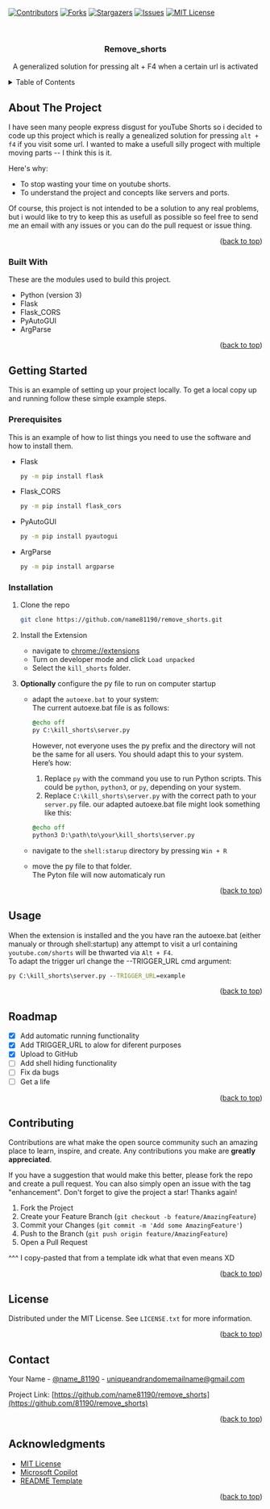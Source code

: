 <!-- PROJECT SHIELDS -->
<!--
-->
[![Contributors][contributors-shield]][contributors-url]
[![Forks][forks-shield]][forks-url]
[![Stargazers][stars-shield]][stars-url]
[![Issues][issues-shield]][issues-url]
[![MIT License][license-shield]][license-url]



<!-- PROJECT LOGO -->
<br />
<div align="center">
  <h3 align="center">Remove_shorts</h3>
  <p align="center">
    A generalized solution for pressing alt + F4 when a certain url is activated
</div>



<!-- TABLE OF CONTENTS -->
<details>
  <summary>Table of Contents</summary>
  <ol>
    <li>
      <a href="#about-the-project">About The Project</a>
      <ul>
        <li><a href="#built-with">Built With</a></li>
      </ul>
    </li>
    <li>
      <a href="#getting-started">Getting Started</a>
      <ul>
        <li><a href="#prerequisites">Prerequisites</a></li>
        <li><a href="#installation">Installation</a></li>
      </ul>
    </li>
    <li><a href="#usage">Usage</a></li>
    <li><a href="#roadmap">Roadmap</a></li>
    <li><a href="#contributing">Contributing</a></li>
    <li><a href="#license">License</a></li>
    <li><a href="#contact">Contact</a></li>
    <li><a href="#acknowledgments">Acknowledgments</a></li>
  </ol>
</details>



<!-- ABOUT THE PROJECT -->
## About The Project
I have seen many people express disgust for youTube Shorts so i decided to code up this project which is really a genealized solution for pressing `alt + f4` if you visit some url. I wanted to make a usefull silly progect with multiple moving parts -- I think this is it.

Here's why:
* To stop wasting your time on youtube shorts.
* To understand the project and concepts like servers and ports.

Of course, this project is not intended to be a solution to any real problems, but i would like to try to keep this as usefull as possible so feel free to send me an email with any issues or  you can do the pull request or issue thing.

<p align="right">(<a href="#readme-top">back to top</a>)</p>



### Built With

These are the modules used to build this project.

* Python (version 3)
* Flask
* Flask_CORS
* PyAutoGUI
* ArgParse


<p align="right">(<a href="#readme-top">back to top</a>)</p>



<!-- GETTING STARTED -->
## Getting Started

This is an example of setting up your project locally.
To get a local copy up and running follow these simple example steps.

### Prerequisites

This is an example of how to list things you need to use the software and how to install them.
* Flask
  ```sh
  py -m pip install flask
  ```
* Flask_CORS
  ```sh
  py -m pip install flask_cors
  ```
* PyAutoGUI
  ```sh
  py -m pip install pyautogui
  ```
* ArgParse
  ```sh
  py -m pip install argparse
  ```

### Installation


1. Clone the repo
   ```sh
   git clone https://github.com/name81190/remove_shorts.git
   ```

2. Install the Extension
    * navigate to [chrome://extensions](chrome://extensions)
    * Turn on developer mode and click `Load unpacked`
    * Select the `kill_shorts` folder.

3. **Optionally** configure the py file to run on computer startup
    * adapt the `autoexe.bat` to your system: <br>
        The current autoexe.bat file is as follows:
        ```bat
        @echo off
        py C:\kill_shorts\server.py
        ```
        However, not everyone uses the py prefix and the directory will not be the same for all users. You should adapt this to your system. Here’s how:

        1. Replace `py` with the command you use to run Python scripts. This could be `python`, `python3`, or `py`, depending on your system.
        2. Replace `C:\kill_shorts\server.py` with the correct path to your `server.py` file.
        our adapted autoexe.bat file might look something like this:

        ```bat
        @echo off
        python3 D:\path\to\your\kill_shorts\server.py
        ```

    * navigate to the `shell:starup` directory by pressing `Win + R`
    * move the py file to that folder. <br>
    The Pyton file will now automaticaly run
    


<p align="right">(<a href="#readme-top">back to top</a>)</p>



<!-- USAGE EXAMPLES -->
## Usage
When the extension is installed and the you have ran the autoexe.bat (either manualy or through shell:startup) any attempt to visit a url containing `youtube.com/shorts` will be thwarted via `Alt + F4`.<br>
To adapt the trigger url change the --TRIGGER_URL cmd argument:
```bat
py C:\kill_shorts\server.py --TRIGGER_URL=example
```

<p align="right">(<a href="#readme-top">back to top</a>)</p>



<!-- ROADMAP -->
## Roadmap

- [x] Add automatic running functionality
- [x] Add TRIGGER_URL to alow for diferent purposes
- [x] Upload to GitHub
- [ ] Add shell hiding functionality
- [ ] Fix da bugs
- [ ] Get a life

<p align="right">(<a href="#readme-top">back to top</a>)</p>



<!-- CONTRIBUTING -->
## Contributing

Contributions are what make the open source community such an amazing place to learn, inspire, and create. Any contributions you make are **greatly appreciated**.

If you have a suggestion that would make this better, please fork the repo and create a pull request. You can also simply open an issue with the tag "enhancement".
Don't forget to give the project a star! Thanks again!

1. Fork the Project
2. Create your Feature Branch (`git checkout -b feature/AmazingFeature`)
3. Commit your Changes (`git commit -m 'Add some AmazingFeature'`)
4. Push to the Branch (`git push origin feature/AmazingFeature`)
5. Open a Pull Request

^^^ I copy-pasted that from a template idk what that even means XD
<p align="right">(<a href="#readme-top">back to top</a>)</p>



<!-- LICENSE -->
## License

Distributed under the MIT License. See `LICENSE.txt` for more information.

<p align="right">(<a href="#readme-top">back to top</a>)</p>



<!-- CONTACT -->
## Contact

Your Name - [@name_81190](https://discord.com/users/1172001101562789950) - uniqueandrandomemailname@gmail.com

Project Link: [https://github.com/name81190/remove_shorts](https://github.com/81190/remove_shorts)

<p align="right">(<a href="#readme-top">back to top</a>)</p>



<!-- ACKNOWLEDGMENTS -->
## Acknowledgments
* [MIT License](https://choosealicense.com/licenses/mit/)
* [Microsoft Copilot](https://copilot.microsoft.com/)
* [README Template](https://github.com/othneildrew/Best-README-Template/tree/master)

<p align="right">(<a href="#readme-top">back to top</a>)</p>



<!-- MARKDOWN LINKS & IMAGES -->
<!-- https://www.markdownguide.org/basic-syntax/#reference-style-links -->
[contributors-shield]: https://img.shields.io/github/contributors/name81190/remove_shorts.svg?style=for-the-badge
[contributors-url]: https://github.com/name81190/remove_shorts/graphs/contributors
[forks-shield]: https://img.shields.io/github/forks/name81190/remove_shorts.svg?style=for-the-badge
[forks-url]: https://github.com/name81190/remove_shorts/network/members
[stars-shield]: https://img.shields.io/github/stars/name81190/remove_shorts.svg?style=for-the-badge
[stars-url]: https://github.com/name81190/remove_shorts/stargazers
[issues-shield]: https://img.shields.io/github/issues/name81190/remove_shorts.svg?style=for-the-badge
[issues-url]: https://github.com/name81190/remove_shorts/issues
[license-shield]: https://img.shields.io/github/license/name81190/remove_shorts.svg?style=for-the-badge
[license-url]: https://github.com/name81190/remove_shorts/blob/master/LICENSE.txt